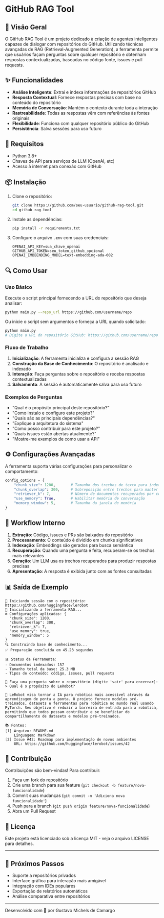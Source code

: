 # GitHub RAG Tool

## 🚀 Visão Geral

O GitHub RAG Tool é um projeto dedicado à criação de agentes inteligentes capazes de dialogar com repositórios do GitHub. Utilizando técnicas avançadas de RAG (Retrieval-Augmented Generation), a ferramenta permite que usuários façam perguntas sobre qualquer repositório e obtenham respostas contextualizadas, baseadas no código fonte, issues e pull requests.

## ✨ Funcionalidades

- **Análise Inteligente**: Extrai e indexa informações de repositórios GitHub
- **Resposta Contextual**: Fornece respostas precisas com base no conteúdo do repositório
- **Memória de Conversação**: Mantém o contexto durante toda a interação
- **Rastreabilidade**: Todas as respostas vêm com referências às fontes originais
- **Flexibilidade**: Funciona com qualquer repositório público do GitHub
- **Persistência**: Salva sessões para uso futuro

## 🔧 Requisitos

- Python 3.8+
- Chaves de API para serviços de LLM (OpenAI, etc)
- Acesso à internet para conexão com GitHub

## 📦 Instalação

1. Clone o repositório:
   ```bash
   git clone https://github.com/seu-usuario/github-rag-tool.git
   cd github-rag-tool
   ```

2. Instale as dependências:
   ```bash
   pip install -r requirements.txt
   ```

3. Configure o arquivo `.env` com suas credenciais:
   ```
   OPENAI_API_KEY=sua_chave_openai
   GITHUB_API_TOKEN=seu_token_github_opcional
   OPENAI_EMBBENDING_MODEL=text-embedding-ada-002
   ```

## 🔍 Como Usar

### Uso Básico

Execute o script principal fornecendo a URL do repositório que deseja analisar:

```bash
python main.py --repo_url https://github.com/username/repo
```

Ou inicie o script sem argumentos e forneça a URL quando solicitado:

```bash
python main.py
# Digite a URL do repositório GitHub: https://github.com/username/repo
```

### Fluxo de Trabalho

1. **Inicialização**: A ferramenta inicializa e configura a sessão RAG
2. **Construção da Base de Conhecimento**: O repositório é analisado e indexado
3. **Interação**: Faça perguntas sobre o repositório e receba respostas contextualizadas
4. **Salvamento**: A sessão é automaticamente salva para uso futuro

### Exemplos de Perguntas

- "Qual é o propósito principal deste repositório?"
- "Como instalo e configuro este projeto?"
- "Quais são as principais dependências?"
- "Explique a arquitetura do sistema"
- "Como posso contribuir para este projeto?"
- "Quais issues estão abertas atualmente?"
- "Mostre-me exemplos de como usar a API"

## ⚙️ Configurações Avançadas

A ferramenta suporta várias configurações para personalizar o comportamento:

```python
config_options = {
    "chunk_size": 1200,       # Tamanho dos trechos de texto para indexação
    "chunk_overlap": 300,     # Sobreposição entre trechos para manter contexto
    "retriever_k": 7,         # Número de documentos recuperados por consulta
    "use_memory": True,       # Habilitar memória de conversação
    "memory_window": 5,       # Tamanho da janela de memória
}
```

## 🔄 Workflow Interno

1. **Extração**: Código, issues e PRs são baixados do repositório
2. **Processamento**: O conteúdo é dividido em chunks significativos
3. **Indexação**: Embeddings são gerados para busca semântica
4. **Recuperação**: Quando uma pergunta é feita, recuperam-se os trechos mais relevantes
5. **Geração**: Um LLM usa os trechos recuperados para produzir respostas precisas
6. **Apresentação**: A resposta é exibida junto com as fontes consultadas

## 📊 Saída de Exemplo

```
🚀 Iniciando sessão com o repositório: https://github.com/huggingface/lerobot
🔧 Inicializando a ferramenta RAG...
⚙️ Configurações aplicadas: {
  "chunk_size": 1200,
  "chunk_overlap": 300,
  "retriever_k": 7,
  "use_memory": true,
  "memory_window": 5
}
🔍 Construindo base de conhecimento...
✅ Preparação concluída em 45.23 segundos

📊 Status da Ferramenta:
- Documentos indexados: 157
- Tamanho total da base: 25.3 MB
- Tipos de conteúdo: código, issues, pull requests

💬 Faça uma pergunta sobre o repositório (digite 'sair' para encerrar):
> Qual é o propósito do LeRobot?

🤖 LeRobot visa tornar a IA para robótica mais acessível através da aprendizagem de ponta a ponta. O projeto fornece modelos pré-treinados, datasets e ferramentas para robótica no mundo real usando PyTorch. Seu objetivo é reduzir a barreira de entrada para a robótica, permitindo que todos possam contribuir e se beneficiar do compartilhamento de datasets e modelos pré-treinados.

📚 Fontes:
[1] Arquivo: README.md
    Linguagem: Markdown
[2] Issue #42: Roadmap para implementação de novos ambientes
    URL: https://github.com/huggingface/lerobot/issues/42
```

## 🤝 Contribuição

Contribuições são bem-vindas! Para contribuir:

1. Faça um fork do repositório
2. Crie uma branch para sua feature (`git checkout -b feature/nova-funcionalidade`)
3. Commit suas mudanças (`git commit -m 'Adiciona nova funcionalidade'`)
4. Push para a branch (`git push origin feature/nova-funcionalidade`)
5. Abra um Pull Request

## 📄 Licença

Este projeto está licenciado sob a licença MIT - veja o arquivo LICENSE para detalhes.

---

## 🔮 Próximos Passos

- Suporte a repositórios privados
- Interface gráfica para interação mais amigável
- Integração com IDEs populares
- Exportação de relatórios automáticos
- Análise comparativa entre repositórios

---

Desenvolvido com 💙 por Gustavo Michels de Camargo